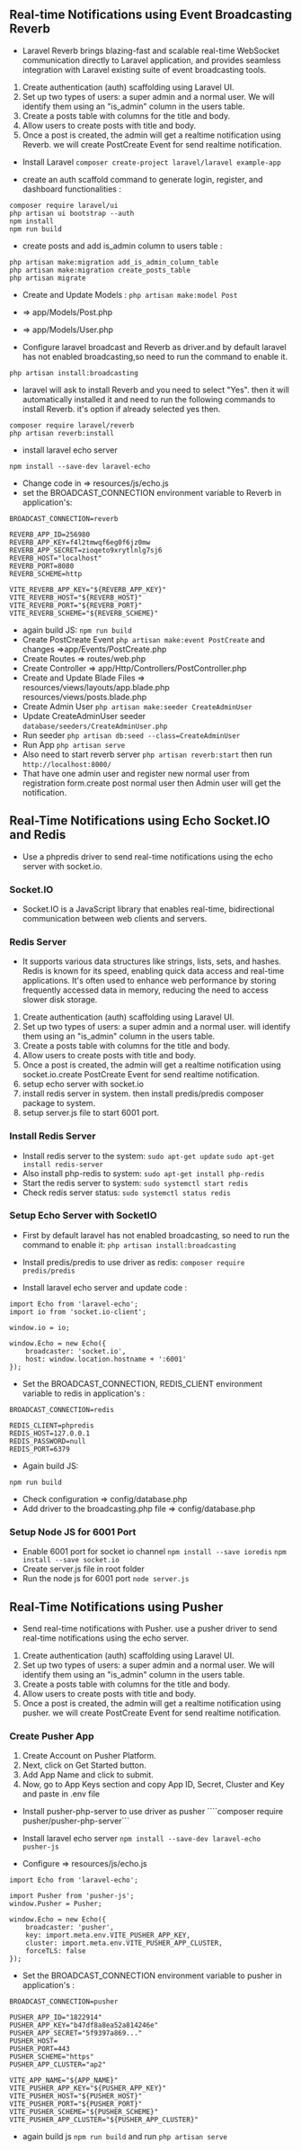 ## Real-time Notifications using Event Broadcasting Reverb 

- Laravel Reverb brings blazing-fast and scalable real-time WebSocket communication directly to Laravel application, and provides seamless integration with Laravel existing suite of event broadcasting tools.

1) Create authentication (auth) scaffolding using Laravel UI.
2) Set up two types of users: a super admin and a normal user. We will identify them using an "is_admin" column in the users table.
3) Create a posts table with columns for the title and body.
4) Allow users to create posts with title and body.
5) Once a post is created, the admin will get a realtime notification using Reverb. we will create PostCreate Event for send realtime notification.

- Install Laravel ```composer create-project laravel/laravel example-app```

- create an auth scaffold command to generate login, register, and dashboard functionalities :

```
composer require laravel/ui 
php artisan ui bootstrap --auth 
npm install
npm run build
```

- create posts and add is_admin column to users table :

```
php artisan make:migration add_is_admin_column_table
php artisan make:migration create_posts_table
php artisan migrate
```

- Create and Update Models : ```php artisan make:model Post``` 
- => app/Models/Post.php 
- => app/Models/User.php

- Configure laravel broadcast and Reverb as driver.and by default laravel has not enabled broadcasting,so need to run the command to enable it.

```
php artisan install:broadcasting
```

- laravel will ask to install Reverb and you need to select "Yes". then it will automatically installed it and need to run the following commands to install Reverb. it's option if already selected yes then.

```
composer require laravel/reverb
php artisan reverb:install
```

- install laravel echo server

```
npm install --save-dev laravel-echo
```

- Change code in => resources/js/echo.js
- set the BROADCAST_CONNECTION environment variable to Reverb in application's:

```
BROADCAST_CONNECTION=reverb

REVERB_APP_ID=256980
REVERB_APP_KEY=f4l2tmwqf6eg0f6jz0mw
REVERB_APP_SECRET=zioqeto9xrytlnlg7sj6
REVERB_HOST="localhost"
REVERB_PORT=8080
REVERB_SCHEME=http

VITE_REVERB_APP_KEY="${REVERB_APP_KEY}"
VITE_REVERB_HOST="${REVERB_HOST}"
VITE_REVERB_PORT="${REVERB_PORT}"
VITE_REVERB_SCHEME="${REVERB_SCHEME}"

```

- again build JS: ```npm run build```
- Create PostCreate Event ```php artisan make:event PostCreate``` and changes =>app/Events/PostCreate.php
- Create Routes => routes/web.php
- Create Controller => app/Http/Controllers/PostController.php
- Create and Update Blade Files => resources/views/layouts/app.blade.php resources/views/posts.blade.php
- Create Admin User ```php artisan make:seeder CreateAdminUser```
- Update CreateAdminUser seeder ```database/seeders/CreateAdminUser.php```
- Run seeder ```php artisan db:seed --class=CreateAdminUser```
- Run App ```php artisan serve```
- Also need to start reverb server ```php artisan reverb:start``` then run ```http://localhost:8000/```
- That have one admin user and register new normal user from registration form.create post normal user then Admin user will get the notification.


## Real-Time Notifications using Echo Socket.IO and Redis

- Use a phpredis driver to send real-time notifications using the echo server with socket.io.

<h3>Socket.IO</h3>

- Socket.IO is a JavaScript library that enables real-time, bidirectional communication between web clients and servers.

<h3>Redis Server</h3>

- It supports various data structures like strings, lists, sets, and hashes. Redis is known for its speed, enabling quick data access and real-time applications. It's often used to enhance web performance by storing frequently accessed data in memory, reducing the need to access slower disk storage.

1) Create authentication (auth) scaffolding using Laravel UI.
2) Set up two types of users: a super admin and a normal user. will identify them using an "is_admin" column in the users table.
3) Create a posts table with columns for the title and body.
4) Allow users to create posts with title and body.
5) Once a post is created, the admin will get a realtime notification using socket.io.create PostCreate Event for send realtime notification.
6) setup echo server with socket.io
7) install redis server in system. then install predis/predis composer package to system.
8) setup server.js file to start 6001 port.

<h3>Install Redis Server</h3>

- Install redis server to the system: ```sudo apt-get update``` ```sudo apt-get install redis-server```
- Also install php-redis to system: ```sudo apt-get install php-redis```
- Start the redis server to system: ```sudo systemctl start redis```
- Check redis server status: ```sudo systemctl status redis```

<h3>Setup Echo Server with SocketIO</h3>

- First by default laravel has not enabled broadcasting, so need to run the command to enable it: ```php artisan install:broadcasting```

- Install predis/predis to use driver as redis: ```composer require predis/predis```

- Install laravel echo server and update code :

```
import Echo from 'laravel-echo';
import io from 'socket.io-client';

window.io = io;

window.Echo = new Echo({
    broadcaster: 'socket.io',
    host: window.location.hostname + ':6001'
});
```

- Set the BROADCAST_CONNECTION, REDIS_CLIENT environment variable to redis in application's :

```
BROADCAST_CONNECTION=redis

REDIS_CLIENT=phpredis
REDIS_HOST=127.0.0.1
REDIS_PASSWORD=null
REDIS_PORT=6379
```

- Again build JS:

```
npm run build
```

- Check configuration => config/database.php
- Add driver to the broadcasting.php file => config/database.php

<h3>Setup Node JS for 6001 Port</h3>

- Enable 6001 port for socket io channel ```npm install --save ioredis``` ```npm install --save socket.io```
- Create server.js file in root folder
- Run the node js for 6001 port ```node server.js``` 

## Real-Time Notifications using Pusher 

- Send real-time notifications with Pusher. use a pusher driver to send real-time notifications using the echo server.

1) Create authentication (auth) scaffolding using Laravel UI.
2) Set up two types of users: a super admin and a normal user. We will identify them using an "is_admin" column in the users table.
3) Create a posts table with columns for the title and body.
4) Allow users to create posts with title and body.
5) Once a post is created, the admin will get a realtime notification using pusher. we will create PostCreate Event for send realtime notification.

<h3>Create Pusher App</h3>

1) Create Account on Pusher Platform.
2) Next, click on Get Started button.
3) Add App Name and click to submit.
4) Now, go to App Keys section and copy App ID, Secret, Cluster and Key and paste in .env file

- Install pusher-php-server to use driver as pusher ````composer require pusher/pusher-php-server```

- Install laravel echo server ```npm install --save-dev laravel-echo pusher-js```

- Configure => resources/js/echo.js

```
import Echo from 'laravel-echo';
 
import Pusher from 'pusher-js';
window.Pusher = Pusher;
 
window.Echo = new Echo({
    broadcaster: 'pusher',
    key: import.meta.env.VITE_PUSHER_APP_KEY,
    cluster: import.meta.env.VITE_PUSHER_APP_CLUSTER,
    forceTLS: false
});
```

-  Set the BROADCAST_CONNECTION environment variable to pusher in application's :

```
BROADCAST_CONNECTION=pusher

PUSHER_APP_ID="1822914"
PUSHER_APP_KEY="b47df8a8ea52a814246e"
PUSHER_APP_SECRET="5f9397a869..."
PUSHER_HOST=
PUSHER_PORT=443
PUSHER_SCHEME="https"
PUSHER_APP_CLUSTER="ap2"

VITE_APP_NAME="${APP_NAME}"
VITE_PUSHER_APP_KEY="${PUSHER_APP_KEY}"
VITE_PUSHER_HOST="${PUSHER_HOST}"
VITE_PUSHER_PORT="${PUSHER_PORT}"
VITE_PUSHER_SCHEME="${PUSHER_SCHEME}"
VITE_PUSHER_APP_CLUSTER="${PUSHER_APP_CLUSTER}"
```

- again build js ```npm run build``` and run ```php artisan serve```
